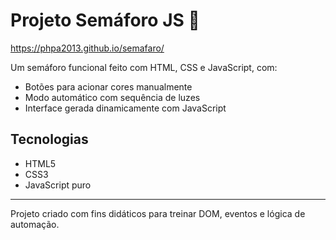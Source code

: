 # Projeto Semáforo JS 🚦

https://phpa2013.github.io/semafaro/

Um semáforo funcional feito com HTML, CSS e JavaScript, com:

- Botões para acionar cores manualmente
- Modo automático com sequência de luzes
- Interface gerada dinamicamente com JavaScript

## Tecnologias

- HTML5
- CSS3
- JavaScript puro

---

Projeto criado com fins didáticos para treinar DOM, eventos e lógica de automação.
